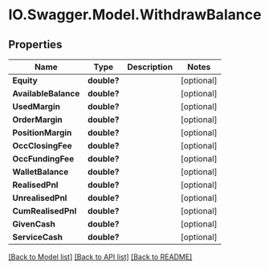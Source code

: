# IO.Swagger.Model.WithdrawBalance
## Properties

Name | Type | Description | Notes
------------ | ------------- | ------------- | -------------
**Equity** | **double?** |  | [optional] 
**AvailableBalance** | **double?** |  | [optional] 
**UsedMargin** | **double?** |  | [optional] 
**OrderMargin** | **double?** |  | [optional] 
**PositionMargin** | **double?** |  | [optional] 
**OccClosingFee** | **double?** |  | [optional] 
**OccFundingFee** | **double?** |  | [optional] 
**WalletBalance** | **double?** |  | [optional] 
**RealisedPnl** | **double?** |  | [optional] 
**UnrealisedPnl** | **double?** |  | [optional] 
**CumRealisedPnl** | **double?** |  | [optional] 
**GivenCash** | **double?** |  | [optional] 
**ServiceCash** | **double?** |  | [optional] 

[[Back to Model list]](../README.md#documentation-for-models) [[Back to API list]](../README.md#documentation-for-api-endpoints) [[Back to README]](../README.md)

